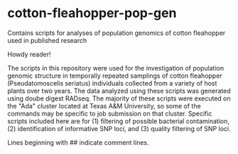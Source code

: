 # cotton-fleahopper-pop-gen
Contains scripts for analyses of population genomics of cotton fleahopper used in published research

Howdy reader!

The scripts in this repository were used for the investigation of population genomic structure in temporally repeated samplings of cotton fleahopper (Pseudatomoscelis seriatus) individuals collected from a variety of host plants over two years. The data analyzed using these scripts was generated using doube digest RADseq. The majority of these scripts were executed on the "Ada" cluster located at Texas A&M University, so some of the commands may be specific to job submission on that cluster. Specific scripts included here are for (1) filtering of possible bacterial contamination, (2) identification of informative SNP loci, and (3) quality filtering of SNP loci.

Lines beginning with ## indicate comment lines.
